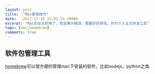 ```yaml
---
layout: post
title:  "Mac使用技巧"
date:   2017-12-16 15:01:25 +0800
excerpt: "Mac实在太好用了，而且博大精深，需要好好研究，作为个人主力开发工具"
tags: [mac,homebrew]
comments: true
---
```


## 软件包管理工具
[homebrew]可以很方便的管理mac下安装的软件，比如nodejs，python之类.


[homebrew]:https://brew.sh/index_zh-cn.html
